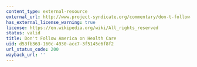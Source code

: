 ```yaml
---
content_type: external-resource
external_url: http://www.project-syndicate.org/commentary/don-t-follow-america-on-health-care
has_external_license_warning: true
license: https://en.wikipedia.org/wiki/All_rights_reserved
status: valid
title: Don't Follow America on Health Care
uid: d53fb363-160c-4930-acc7-3f5145e6f8f2
url_status_code: 200
wayback_url: ''
---
```

